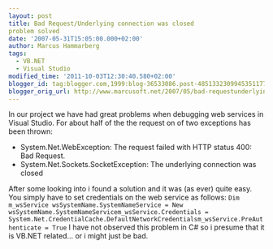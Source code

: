 ```yaml
---
layout: post
title: Bad Request/Underlying connection was closed
problem solved
date: '2007-05-31T15:05:00.000+02:00'
author: Marcus Hammarberg
tags:
  - VB.NET
  - Visual Studio
modified_time: '2011-10-03T12:30:40.580+02:00'
blogger_id: tag:blogger.com,1999:blog-36533086.post-4851332309945351177
blogger_orig_url: http://www.marcusoft.net/2007/05/bad-requestunderlying-connection-was.html
---
```


In our project we have had great problems when debugging web
services in Visual Studio. For about half of the the request on of two
exceptions has been thrown:

-   System.Net.WebException: The request failed with HTTP status 400:
    Bad Request.
-   System.Net.Sockets.SocketException: The underlying connection was
    closed

After some looking into i found a solution and it was (as ever) quite
easy. You simply have to set credentials on the web service as
follows:
`Dim m_wsService wsSystemName.SystemNameService = New wsSystemName.SystemNameServicem_wsService.Credentials = System.Net.CredentialCache.DefaultNetworkCredentialsm_wsService.PreAuthenticate = True`
I have not observed this problem in C# so i presume that it is VB.NET
related... or i might just be bad.
